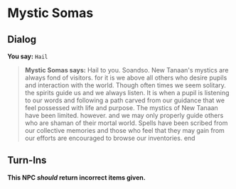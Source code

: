 # Mystic Somas
## Dialog

**You say:** `Hail`



>**Mystic Somas says:** Hail to you. Soandso. New Tanaan's mystics are always fond of visitors. for it is we above all others who desire pupils and interaction with the world. Though often times we seem solitary. the spirits guide us and we always listen. It is when a pupil is listening to our words and following a path carved from our guidance that we feel possessed with life and purpose. The mystics of New Tanaan have been limited. however. and we may only properly guide others who are shaman of their mortal world. Spells have been scribed from our collective memories and those who feel that they may gain from our efforts are encouraged to browse our inventories.
end

## Turn-Ins



**This NPC *should* return incorrect items given.**





